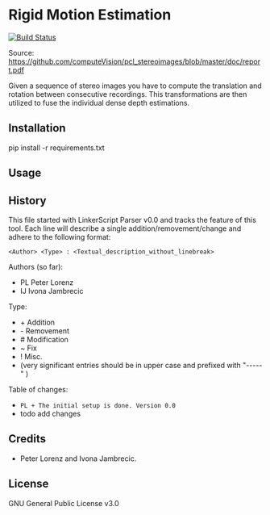 # Rigid Motion Estimation

[![Build Status](https://travis-ci.org/tompollard/phd_thesis_markdown.svg?branch=master)](https://travis-ci.org/tompollard/phd_thesis_markdown)  

Source: https://github.com/computeVision/pcl_stereoimages/blob/master/doc/report.pdf

Given a sequence of stereo images you have to compute the translation and rotation between consecutive
recordings. This transformations are then utilized to fuse the individual dense depth estimations.


## Installation
pip install -r requirements.txt

## Usage


## History

This file started with LinkerScript Parser v0.0 and tracks the feature of this tool.
Each line will describe a single addition/removement/change and adhere to the following format:

`<Author> <Type> : <Textual_description_without_linebreak>`

Authors (so far):

  * PL   Peter Lorenz
  * IJ   Ivona Jambrecic

Type:

  * \+ Addition
  * \- Removement
  * \# Modification
  * \~ Fix
  * \! Misc.
  * (very significant entries should be in upper case and prefixed with "-----" )

Table of changes:

  * `PL + The initial setup is done. Version 0.0`
  * todo add changes

## Credits

  * Peter Lorenz and Ivona Jambrecic.

## License

GNU General Public License v3.0
